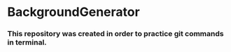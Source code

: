 # BackgroundGenerator
### This repository was created in order to practice git commands in terminal.

